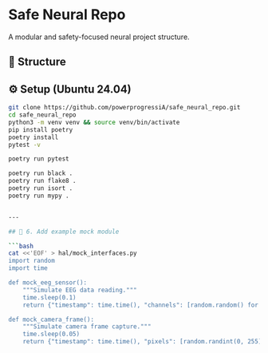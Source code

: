 # Safe Neural Repo

A modular and safety-focused neural project structure.

## 📂 Structure


## ⚙️ Setup (Ubuntu 24.04)
```bash
git clone https://github.com/powerprogressiA/safe_neural_repo.git
cd safe_neural_repo
python3 -m venv venv && source venv/bin/activate
pip install poetry
poetry install
pytest -v

poetry run pytest

poetry run black .
poetry run flake8 .
poetry run isort .
poetry run mypy .


---

## 🧠 6. Add example mock module

```bash
cat <<'EOF' > hal/mock_interfaces.py
import random
import time

def mock_eeg_sensor():
    """Simulate EEG data reading."""
    time.sleep(0.1)
    return {"timestamp": time.time(), "channels": [random.random() for _ in range(3)]}

def mock_camera_frame():
    """Simulate camera frame capture."""
    time.sleep(0.05)
    return {"timestamp": time.time(), "pixels": [random.randint(0, 255) for _ in range(10)]}
